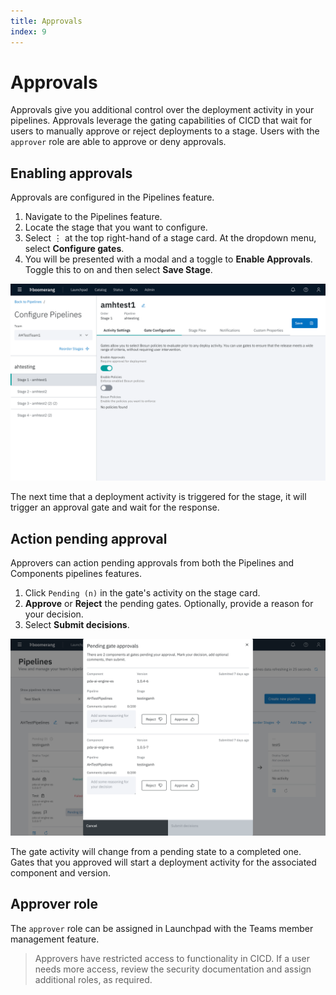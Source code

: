 ```yaml
---
title: Approvals
index: 9
---
```


# Approvals

Approvals give you additional control over the deployment activity in your pipelines. Approvals leverage the gating capabilities of CICD that wait for users to manually approve or reject deployments to a stage. Users with the `approver` role are able to approve or deny approvals.

## Enabling approvals

Approvals are configured in the Pipelines feature.

1. Navigate to the Pipelines feature.
2. Locate the stage that you want to configure.
3. Select ⋮ at the top right-hand of a stage card. At the dropdown menu, select **Configure gates**.
4. You will be presented with a modal and a toggle to **Enable Approvals**. Toggle this to on and then select **Save Stage**.

![Enable Approvals](./assets/img/pipelines-gates-enable-approvals.png)


The next time that a deployment activity is triggered for the stage, it will trigger an approval gate and wait for the response.

## Action pending approval

Approvers can action pending approvals from both the Pipelines and Components pipelines features.

1. Click `Pending (n)` in the gate's activity on the stage card.
2. **Approve** or **Reject** the pending gates. Optionally, provide a reason for your decision.
3. Select **Submit decisions**.

![CICD Pipelines](./assets/img/pipelines-pending-approval.png)

The gate activity will change from a pending state to a completed one. Gates that you approved will start a deployment activity for the associated component and version.

## Approver role

The `approver` role can be assigned in Launchpad with the Teams member management feature.

> Approvers have restricted access to functionality in CICD. If a user needs more access, review the security documentation and assign additional roles, as required.
